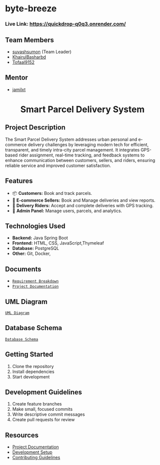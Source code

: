 # byte-breeze
### Live Link: https://quickdrop-q0q3.onrender.com/

## Team Members
- [suvashsumon](https://github.com/suvashsumon) (Team Leader)
- [KhairulBasharbd](https://github.com/KhairulBasharbd)
- [Tofaal9152](https://github.com/Tofaal9152)

## Mentor
- [jamilxt](https://github.com/jamilxt)

  
<h1 align= "center">Smart Parcel Delivery System</h1>

## Project Description
The Smart Parcel Delivery System addresses urban personal and e-commerce delivery challenges by leveraging modern tech for efficient, transparent, and timely intra-city parcel management. It integrates GPS-based rider assignment, real-time tracking, and feedback systems to enhance communication between customers, sellers, and riders, ensuring reliable service and improved customer satisfaction.

## Features
- 📦 **Customers:** Book and track parcels.
- 🏪 **E-commerce Sellers:** Book and Manage deliveries and view reports.
- 🚴 **Delivery Riders:** Accept and complete deliveries with GPS tracking.
- 🔧 **Admin Panel:** Manage users, parcels, and analytics.

## Technologies Used
- **Backend:** Java Spring Boot
- **Frontend:** HTML, CSS, JavaScript,Thymeleaf
- **Database:** PostgreSQL
- **Other:** Git, Docker,

## Documents
- [`Requirement Breakdown`](https://docs.google.com/spreadsheets/d/1xkvcfqKs8xaK-G49qsPYhYuLTmGR0uW70pVxoA6MyY0/edit?gid=1403762707#gid=1403762707)
- [`Project Documentation`](docs/Team/)


## UML Diagram
[`UML Diagram`](docs/Team/UML/)

## Database Schema
[`Database Schema`](docs/Team/database/)





## Getting Started
1. Clone the repository
2. Install dependencies
3. Start development

## Development Guidelines
1. Create feature branches
2. Make small, focused commits
3. Write descriptive commit messages
4. Create pull requests for review

## Resources
- [Project Documentation](docs/)
- [Development Setup](docs/setup.md)
- [Contributing Guidelines](CONTRIBUTING.md)

